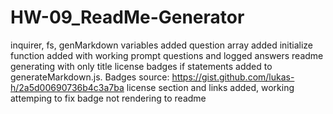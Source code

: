 # HW-09_ReadMe-Generator

inquirer, fs, genMarkdown variables added
question array added
initialize function added with working prompt questions and logged answers
readme generating with only title
license badges if statements added to generateMarkdown.js. Badges source: https://gist.github.com/lukas-h/2a5d00690736b4c3a7ba
license section and links added, working
attemping to fix badge not rendering to readme